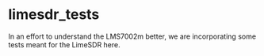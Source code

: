 # limesdr_tests

In an effort to understand the LMS7002m better, we are incorporating some tests meant for the LimeSDR here.
